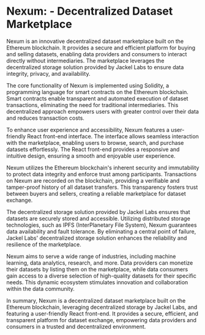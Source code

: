 # Nexum: - Decentralized Dataset Marketplace

Nexum is an innovative decentralized dataset marketplace built on the Ethereum blockchain. It provides a secure and efficient platform for buying and selling datasets, enabling data providers and consumers to interact directly without intermediaries. The marketplace leverages the decentralized storage solution provided by Jackel Labs to ensure data integrity, privacy, and availability.

The core functionality of Nexum is implemented using Solidity, a programming language for smart contracts on the Ethereum blockchain. Smart contracts enable transparent and automated execution of dataset transactions, eliminating the need for traditional intermediaries. This decentralized approach empowers users with greater control over their data and reduces transaction costs.

To enhance user experience and accessibility, Nexum features a user-friendly React front-end interface. The interface allows seamless interaction with the marketplace, enabling users to browse, search, and purchase datasets effortlessly. The React front-end provides a responsive and intuitive design, ensuring a smooth and enjoyable user experience.

Nexum utilizes the Ethereum blockchain's inherent security and immutability to protect data integrity and enforce trust among participants. Transactions on Nexum are recorded on the blockchain, providing a verifiable and tamper-proof history of all dataset transfers. This transparency fosters trust between buyers and sellers, creating a reliable marketplace for dataset exchange.

The decentralized storage solution provided by Jackel Labs ensures that datasets are securely stored and accessible. Utilizing distributed storage technologies, such as IPFS (InterPlanetary File System), Nexum guarantees data availability and fault tolerance. By eliminating a central point of failure, Jackel Labs' decentralized storage solution enhances the reliability and resilience of the marketplace.

Nexum aims to serve a wide range of industries, including machine learning, data analytics, research, and more. Data providers can monetize their datasets by listing them on the marketplace, while data consumers gain access to a diverse selection of high-quality datasets for their specific needs. This dynamic ecosystem stimulates innovation and collaboration within the data community.

In summary, Nexum is a decentralized dataset marketplace built on the Ethereum blockchain, leveraging decentralized storage by Jackel Labs, and featuring a user-friendly React front-end. It provides a secure, efficient, and transparent platform for dataset exchange, empowering data providers and consumers in a trusted and decentralized environment.
